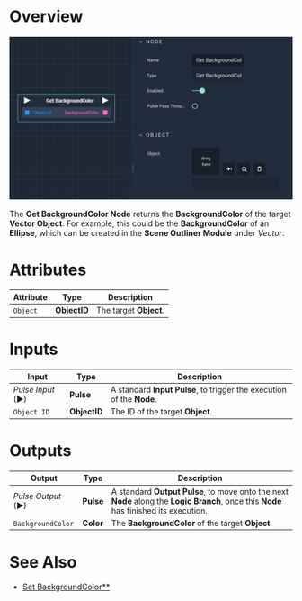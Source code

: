 # Overview

![The Get BackgroundColor Node.](../../../.gitbook/assets/getbackgroundcolor.png)

The **Get BackgroundColor Node** returns the **BackgroundColor** of the target **Vector Object**. For example, this could be the **BackgroundColor** of an **Ellipse**, which can be created in the **Scene Outliner Module** under *Vector*. 

# Attributes

|Attribute|Type|Description|
|---|---|---|
| `Object` | **ObjectID** | The target **Object**. |

# Inputs

|Input|Type|Description|
|---|---|---|
|*Pulse Input* (►)|**Pulse**|A standard **Input Pulse**, to trigger the execution of the **Node**.|
| `Object ID` | **ObjectID** | The ID of the target **Object**. |


# Outputs

|Output|Type|Description|
|---|---|---|
|*Pulse Output* (►)|**Pulse**|A standard **Output Pulse**, to move onto the next **Node** along the **Logic Branch**, once this **Node** has finished its execution.|
|`BackgroundColor`|**Color**| The **BackgroundColor** of the target **Object**.|

# See Also

* [Set BackgroundColor**](setbackgroundcolor.md)
